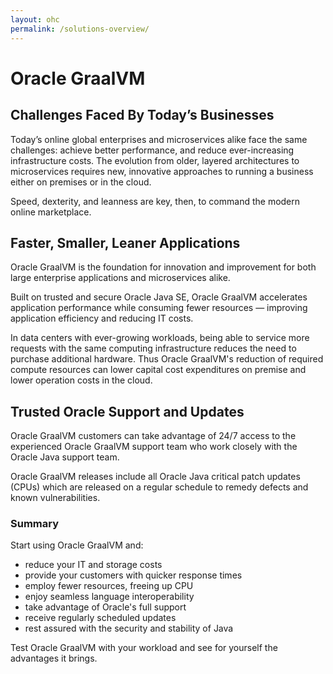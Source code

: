 ```yaml
---
layout: ohc
permalink: /solutions-overview/
---
```


# Oracle GraalVM

## Challenges Faced By Today’s Businesses

Today’s online global enterprises and microservices alike face the same challenges:
achieve better performance, and reduce ever-increasing infrastructure costs.
The evolution from older, layered architectures to microservices requires new,
innovative approaches to running a business either on premises or in the cloud.

Speed, dexterity, and leanness are key, then, to command the modern
online marketplace.

## Faster, Smaller, Leaner Applications

Oracle GraalVM is the foundation for innovation and improvement for both large
enterprise applications and microservices alike.

Built on trusted and secure Oracle Java SE, Oracle GraalVM accelerates
application performance while consuming fewer resources — improving application
efficiency and reducing IT costs.

In data centers with ever-growing workloads, being able to service more
requests with the same computing infrastructure reduces the need to purchase
additional hardware. Thus Oracle GraalVM's reduction of required compute
resources can lower capital cost expenditures on premise and lower operation
costs in the cloud.

## Trusted Oracle Support and Updates

Oracle GraalVM customers can take advantage of 24/7 access to the experienced Oracle GraalVM
support team who work closely with the Oracle Java support team.

Oracle GraalVM releases include all Oracle Java critical patch updates
(CPUs) which are released on a regular schedule to remedy defects and known vulnerabilities.

### Summary

Start using Oracle GraalVM and:
* reduce your IT and storage costs
* provide your customers with quicker response times
* employ fewer resources, freeing up CPU
* enjoy seamless language interoperability
* take advantage of Oracle's full support
* receive regularly scheduled updates
* rest assured with the security and stability of Java

Test Oracle GraalVM with your workload and see for yourself the advantages it brings.